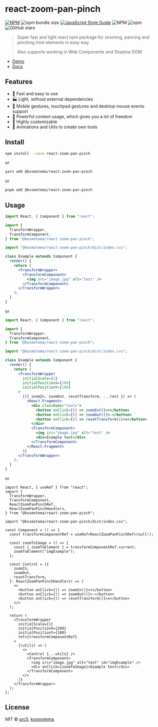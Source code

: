 # react-zoom-pan-pinch

[![NPM](https://img.shields.io/npm/v/@kosmotema/react-zoom-pan-pinch.svg)](https://www.npmjs.com/package/@kosmotema/react-zoom-pan-pinch)
![npm bundle size](https://img.shields.io/bundlephobia/minzip/@kosmotema/react-zoom-pan-pinch)
[![JavaScript Style Guide](https://img.shields.io/badge/code_style-standard-brightgreen.svg)](https://standardjs.com)
![NPM](https://img.shields.io/npm/l/@kosmotema/react-zoom-pan-pinch)
![npm](https://img.shields.io/npm/dm/@kosmotema/react-zoom-pan-pinch)
![GitHub stars](https://img.shields.io/github/stars/kosmotema/react-zoom-pan-pinch?style=social)

> Super fast and light react npm package for zooming, panning and pinching html
> elements in easy way
>
> Also supports working in Web Components and Shadow DOM

- [Demo](https://kosmotema.github.io/react-zoom-pan-pinch/?path=/story/examples-big-image--big-image)
- [Docs](https://kosmotema.github.io/react-zoom-pan-pinch/?path=/story/docs-props--page)

## Features

- :rocket: Fast and easy to use
- :factory: Light, without external dependencies
- :gem: Mobile gestures, touchpad gestures and desktop mouse events support
- :gift: Powerful context usage, which gives you a lot of freedom
- :wrench: Highly customizable
- :crown: Animations and Utils to create own tools

## Install

```bash
npm install --save react-zoom-pan-pinch
```

or

```bash
yarn add @kosmotema/react-zoom-pan-pinch
```

or

```bash
pnpm add @kosmotema/react-zoom-pan-pinch
```

## Usage

```jsx
import React, { Component } from "react";

import {
  TransformWrapper,
  TransformComponent,
} from "@kosmotema/react-zoom-pan-pinch";

import "@kosmotema/react-zoom-pan-pinch/dist/index.css";

class Example extends Component {
  render() {
    return (
      <TransformWrapper>
        <TransformComponent>
          <img src="image.jpg" alt="test" />
        </TransformComponent>
      </TransformWrapper>
    );
  }
}
```

or

```jsx
import React, { Component } from "react";

import {
  TransformWrapper,
  TransformComponent,
} from "@kosmotema/react-zoom-pan-pinch";

import "@kosmotema/react-zoom-pan-pinch/dist/index.css";

class Example extends Component {
  render() {
    return (
      <TransformWrapper
        initialScale={1}
        initialPositionX={200}
        initialPositionY={100}
      >
        {({ zoomIn, zoomOut, resetTransform, ...rest }) => (
          <React.Fragment>
            <div className="tools">
              <button onClick={() => zoomIn()}>+</button>
              <button onClick={() => zoomOut()}>-</button>
              <button onClick={() => resetTransform()}>x</button>
            </div>
            <TransformComponent>
              <img src="image.jpg" alt="test" />
              <div>Example text</div>
            </TransformComponent>
          </React.Fragment>
        )}
      </TransformWrapper>
    );
  }
}
```

or

```tsx
import React, { useRef } from "react";
import {
  TransformWrapper,
  TransformComponent,
  ReactZoomPanPinchRef,
  ReactZoomPanPinchHandlers,
} from "@kosmotema/react-zoom-pan-pinch";

import "@kosmotema/react-zoom-pan-pinch/dist/index.css";

const Component = () => {
  const transformComponentRef = useRef<ReactZoomPanPinchRef>(null!);

  const zoomToImage = () => {
    const { zoomToElement } = transformComponentRef.current;
    zoomToElement("imgExample");
  };

  const Control = ({
    zoomIn,
    zoomOut,
    resetTransform,
  }: ReactZoomPanPinchHandlers) => (
    <>
      <button onClick={() => zoomIn()}>+</button>
      <button onClick={() => zoomOut()}>-</button>
      <button onClick={() => resetTransform()}>x</button>
    </>
  );

  return (
    <TransformWrapper
      initialScale={1}
      initialPositionX={200}
      initialPositionY={100}
      ref={transformComponentRef}
    >
      {(utils) => (
        <>
          <Control {...utils} />
          <TransformComponent>
            <img src="image.jpg" alt="test" id="imgExample" />
            <div onClick={zoomToImage}>Example text</div>
          </TransformComponent>
        </>
      )}
    </TransformWrapper>
  );
};
```

## License

MIT © [prc5](https://github.com/prc5), [kosmotema](https://github.com/kosmotema)
